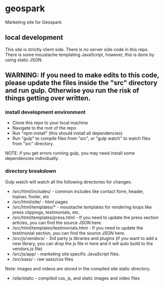 # geospark
Marketing site for Geospark

## local development
This site is strictly client side. There is no server side code in this repo. There is some moustache templating JavaScript, however, this is done by using static JSON.

## WARNING: If you need to make edits to this code, please update the files inside the "src" directory and run gulp. Otherwise you run the risk of things getting over written.

### install development environment
* Clone this repo to your local machine
* Navigate to the root of the repo
* Run "npm install" (this should install all dependencies)
* Run "gulp" to compile files from "src", or "gulp watch" to watch files from "src" directory.

NOTE: if you get errors running gulp, you may need install some dependencies individually.

### directory breakdown
Gulp watch will watch all the following directories for changes:

* /src/html/includes/ - common includes like contact form, header, topnav, footer, etc
* /src/html/site/ - html pages
* /src/html/templates/* - moustache templates for rendering loops like press clippings, testimonials, etc.
* /src/html/templates/press.html - If you need to update the press section articles, you can find the source JSON here. 
* /src/html/templates/testimonials.html - If you need to update the testimonial section, you can find the source JSON here. 
* /src/js/vendors/ - 3rd party js libraries and plugins (if you want to add a new library, you can drop the js file in here and it will auto build to the vendors.js file)
* /src/js/app/ - marketing site specific JavaScript files. 
* /src/sass/ - raw sass/css files

Note: images and videos are stored in the compiled site static directory.
* /site/static - compiled css, js, and static images and video files





